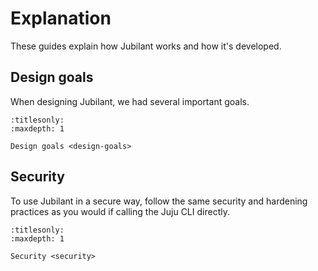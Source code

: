 # Explanation

These guides explain how Jubilant works and how it's developed.

## Design goals

When designing Jubilant, we had several important goals.

```{toctree}
:titlesonly:
:maxdepth: 1

Design goals <design-goals>
```

## Security

To use Jubilant in a secure way, follow the same security and hardening practices as you would if calling the Juju CLI directly.

```{toctree}
:titlesonly:
:maxdepth: 1

Security <security>
```
